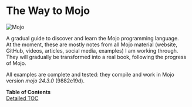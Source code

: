 # The Way to Mojo
![Mojo](https://img.shields.io/badge/%F0%9F%94%A5%20Mojo-020B14?style=for-the-badge&link=https%3A%2F%2Fwww.modular.com%2Fmax%2Fmojo)


A gradual guide to discover and learn the Mojo programming language.  
At the moment, these are mostly notes from all Mojo material (website, GitHub, videos, articles, social media, examples) I am working through.
They will gradually be transformed into a real book, following the progress of Mojo.

All examples are complete and tested: they compile and work in Mojo version *mojo 24.3.0* (9882e19d).

**Table of Contents**  
[Detailed TOC](https://github.com/Ivo-Balbaert/The_Book_Of_Mojo/blob/master/Table_of_Contents.md)